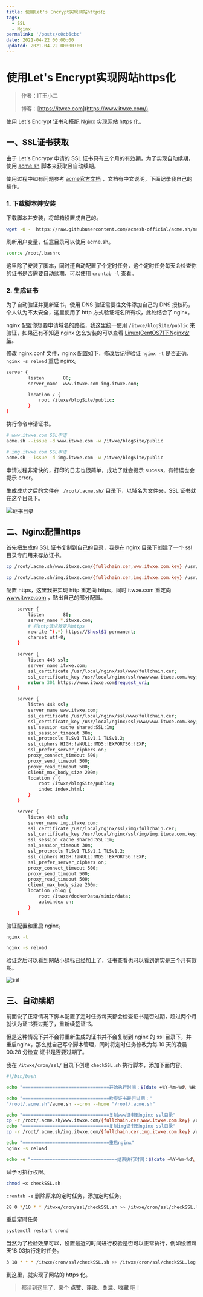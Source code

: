 ```yaml
---
title: 使用Let's Encrypt实现网站https化
tags:
  - SSL
  - Nginx
permalink: '/posts/c0cb6cbc'
date: 2021-04-22 00:00:00
updated: 2021-04-22 00:00:00
---
```


# 使用Let's Encrypt实现网站https化

> 作者：IT王小二
>
> 博客：[https://itwxe.com](https://www.itwxe.com/)

使用 Let's Encrypt 证书和搭配 Nginx 实现网站 https 化。

## 一、SSL证书获取

由于 Let's Encrypy 申请的 SSL 证书只有三个月的有效期，为了实现自动续期，使用 [acme.sh](https://github.com/acmesh-official/acme.sh) 脚本来获取且自动续期。

使用过程中如有问题参考 [acme官方文档](https://github.com/acmesh-official/acme.sh/wiki/%E8%AF%B4%E6%98%8E) ，文档有中文说明，下面记录我自己的操作。

### 1. 下载脚本并安装

下载脚本并安装，将邮箱设置成自己的。

```bash
wget -O -  https://raw.githubusercontent.com/acmesh-official/acme.sh/master/acme.sh | sh -s -- --install-online -m  itwxe@qq.com
```

刷新用户变量，任意目录可以使用 acme.sh。

```bash
source /root/.bashrc
```

这里除了安装了脚本，同时还自动配置了个定时任务，这个定时任务每天会检查你的证书是否需要自动续期，可以使用 `crontab -l` 查看。

### 2. 生成证书

为了自动验证并更新证书，使用 DNS 验证需要往文件添加自己的 DNS 授权码，个人认为不太安全，这里使用了 http 方式验证域名所有权，此处结合了 nginx。

nginx 配置你想要申请域名的路径，我这里统一使用 `/itwxe/blogSite/public` 来验证，如果还有不知道 nginx 怎么安装的可以查看 [Linux(CentOS7)下Nginx安装](https://www.itwxe.com/posts/1334c88e/)。

修改 nginx.conf 文件，nginx 配置如下，修改后记得验证 `nginx -t` 是否正确，`nginx -s reload` 重启 nginx。

```bash
server {
        listen       80;
        server_name  www.itwxe.com img.itwxe.com;

        location / {
            root /itwxe/blogSite/public;
        }
} 
```

执行命令申请证书。

```bash
# www.itwxe.com SSL申请
acme.sh --issue -d www.itwxe.com -w /itwxe/blogSite/public

# img.itwxe.com SSL申请
acme.sh --issue -d img.itwxe.com -w /itwxe/blogSite/public
```

申请过程非常快的，打印的日志也很简单，成功了就会提示 sucess，有错误也会提示 error。

生成成功之后的文件在 ` /root/.acme.sh/` 目录下，以域名为文件夹，SSL 证书就在这个目录下。

![证书目录](https://images.itwxe.com/images/2021/08/05/a7973ce32d4d0.jpg)

## 二、Nginx配置https

首先把生成的 SSL 证书复制到自己的目录，我是在 nginx 目录下创建了一个 ssl 目录专门用来存放证书。

```bash
cp /root/.acme.sh/www.itwxe.com/{fullchain.cer,www.itwxe.com.key} /usr/local/nginx/ssl/www/

cp /root/.acme.sh/img.itwxe.com/{fullchain.cer,img.itwxe.com.key} /usr/local/nginx/ssl/img/
```

配置 https，这里我把实现 http 重定向 https，同时 itwxe.com 重定向 www.itwxe.com ，贴出自己的部分配置。

```bash
    server {
        listen       80;
        server_name *.itwxe.com;
        # 将http请求转变为https
        rewrite ^(.*) https://$host$1 permanent;
        charset utf-8;
    }
    
    server {
        listen 443 ssl;
        server_name itwxe.com;
        ssl_certificate /usr/local/nginx/ssl/www/fullchain.cer;
        ssl_certificate_key /usr/local/nginx/ssl/www/www.itwxe.com.key;
        return 301 https://www.itwxe.com$request_uri;
    }

    server {
        listen 443 ssl;
        server_name www.itwxe.com;
        ssl_certificate /usr/local/nginx/ssl/www/fullchain.cer;
        ssl_certificate_key /usr/local/nginx/ssl/www/www.itwxe.com.key;
        ssl_session_cache shared:SSL:1m;
        ssl_session_timeout 30m;
        ssl_protocols TLSv1 TLSv1.1 TLSv1.2;
        ssl_ciphers HIGH:!aNULL:!MD5:!EXPORT56:!EXP;
        ssl_prefer_server_ciphers on;
        proxy_connect_timeout 500;
        proxy_send_timeout 500;
        proxy_read_timeout 500;
        client_max_body_size 200m;
        location / {
            root /itwxe/blogSite/public;
            index index.html;
        }
    }

    server {
        listen 443 ssl;
        server_name img.itwxe.com;
        ssl_certificate /usr/local/nginx/ssl/img/fullchain.cer;
        ssl_certificate_key /usr/local/nginx/ssl/img/img.itwxe.com.key;
        ssl_session_cache shared:SSL:1m;
        ssl_session_timeout 30m;
        ssl_protocols TLSv1 TLSv1.1 TLSv1.2;
        ssl_ciphers HIGH:!aNULL:!MD5:!EXPORT56:!EXP;
        ssl_prefer_server_ciphers on;
        proxy_connect_timeout 500;
        proxy_send_timeout 500;
        proxy_read_timeout 500;
        client_max_body_size 200m;
        location /blog {
            root /itwxe/dockerData/minio/data;
            autoindex on;
        }
    }
```

验证配置和重启 nginx。

```bash
nginx -t

nginx -s reload
```

验证之后可以看到网站小绿标已经加上了，证书查看也可以看到确实是三个月有效期。

![ssl](https://images.itwxe.com/images/2021/08/05/fa7297b88d3c8.png)

## 三、自动续期

前面说了正常情况下脚本配置了定时任务每天都会检查证书是否过期，超过两个月就认为证书要过期了，重新续签证书。

但是这种情况下并不会将重新生成的证书并不会复制到 nginx 的 ssl 目录下，并重启nginx，那么就自己写个脚本管理，同时将定时任务修改为每 10 天的凌晨 00:28 分检查 证书是否要过期了。

我在 `/itwxe/cron/ssl/` 目录下创建 `checkSSL.sh` 执行脚本，添加下面内容。

```bash
#!/bin/bash

echo "================================开始执行时间：$(date +%Y-%m-%d\ %H:%M:%S)"

echo "================================检查证书是否过期："
"/root/.acme.sh"/acme.sh --cron --home "/root/.acme.sh"

echo "================================复制www证书到nginx ssl目录"
cp -r /root/.acme.sh/www.itwxe.com/{fullchain.cer,www.itwxe.com.key} /usr/local/nginx/ssl/www/
echo "================================复制img证书到nginx ssl目录"
cp -r /root/.acme.sh/img.itwxe.com/{fullchain.cer,img.itwxe.com.key} /usr/local/nginx/ssl/img/

echo "================================重启nginx"
nginx -s reload

echo -e "================================结束执行时间：$(date +%Y-%m-%d\ %H:%M:%S)\n"
```

赋予可执行权限。

```bash
chmod +x checkSSL.sh
```

`crontab -e` 删除原来的定时任务，添加定时任务。

```bash
28 0 */10 * * /itwxe/cron/ssl/checkSSL.sh >> /itwxe/cron/ssl/checkSSL.log 2>&1
```

重启定时任务

```bash
systemctl restart crond
```

当然为了检验效果可以，设置最近的时间进行校验是否可以正常执行，例如设置每天18:03执行定时任务。

```bash
3 18 * * * /itwxe/cron/ssl/checkSSL.sh >> /itwxe/cron/ssl/checkSSL.log 2>&1
```

到这里，就实现了网站的 https 化。

> 都读到这里了，来个 **点赞、评论、关注、收藏** 吧！
